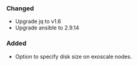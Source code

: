 ### Changed
- Upgrade jq to v1.6
- Upgrade ansible to 2.9.14

### Added
- Option to specify disk size on exoscale nodes.